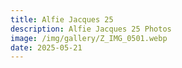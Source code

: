 ```yaml
---
title: Alfie Jacques 25
description: Alfie Jacques 25 Photos
image: /img/gallery/Z_IMG_0501.webp
date: 2025-05-21
---
```


